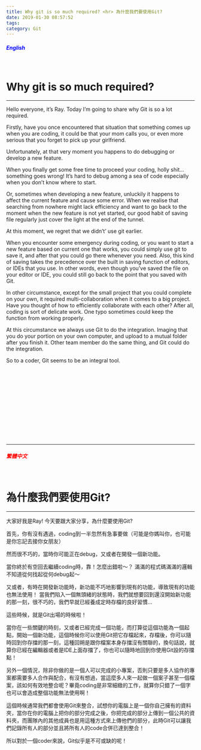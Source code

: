 ```yaml
---
title: Why git is so much required? <hr> 為什麼我們要使用Git?
date: 2019-01-30 08:57:52
tags: 
category: Git
---
```


##### <span style="color:blue">English</span>
<br>

Why git is so much required?
==
<hr>

Hello everyone, it’s Ray. Today I’m going to share why Git is so a lot required.

Firstly, have you once encountered that situation that something comes up when you are coding, it could be  that your mom calls you, or even more serious that you forget to pick up your girlfriend. 

Unfortunately, at that very moment you happens to do debugging or develop a new feature.

When you finally get some free time to proceed your coding, holly shit… something goes wrong! It’s hard to debug among a sea of code especially when you don’t know where to start. 

Or, sometimes when developing a new feature, unluckily it happens to affect the current feature and cause some error. When we realise that searching from nowhere might lack efficiency and want to go back to the moment when the new feature is not yet started, our good habit of saving file regularly just cover the light at the end of the tunnel.

At this moment, we regret that we didn’t’ use git earlier.

When you encounter some emergency during coding, or you want to start a new feature based on current one that works, you could simply use git to save it, and after that you could go there whenever you need. Also, this kind of saving takes the precedence over the built in saving function of editors, or IDEs that you use. In other words, even though you’ve saved the file on your editor or IDE, you could still go back to the point that you saved with Git.

In other circumstance, except for the small project that you could complete on your own, it required multi-collaboration when it comes to a big project. Have you thought of  how to efficiently collaborate with each other? After all, coding is sort of delicate work. One typo sometimes could keep the function from working properly. 

At this circumstance we always use Git to do the integration. Imaging that you do your portion on your own computer, and upload to a mutual folder after you finish it. Other team member do the same thing, and Git could do the integration. 

So to a coder, Git seems to be an integral tool.



<br>
<br>
<br>
<br>
<br>
<br>
<br>
<br>
<br>
<br>
<br>
<hr>


##### <span style="color:red">繁體中文</span>
<br>

為什麼我們要使用Git?
==
<hr>


大家好我是Ray!  今天要跟大家分享，為什麼要使用Git?

首先，你有沒有遇過，coding到一半忽然有急事要做（可能是你媽叫你，也可能是你忘記去接你女朋友）

然而很不巧的，當時你可能正在debug，又或者在開發一個新功能。

當你終於有空回去繼續coding時，靠！怎麼出錯啦～？ 滿滿的程式碼滿滿的邏輯不知道從何找起從何debug起～

又或者，有時在開發新功能時，新功能不巧地影響到現有的功能，導致現有的功能也無法使用！ 當我們陷入一個無頭緒的狀態時，我們就想要回到還沒開始新功能的那一刻，很不巧的，我們早就已經養成定時存檔的良好習慣...

這些時候，就是Git出場的時候啦！

當你在一些關鍵的時刻，又或者已經完成一個功能，而打算從這個功能為一個起點，開始一個新功能，這個時候你可以使用Git把它存檔起來，存檔後，你可以隨時回到你存擋的那一刻，這種回朔是跟你檔案本身存擋沒有關聯的，換句話說，就算你已經在編輯器或者是IDE上面存擋了，你也可以隨時地回到你使用Git設的存擋點！

另外一個情況，除非你做的是一個人可以完成的小專案，否則只要是多人協作的專案都需要多人合作與配合，有沒有想過，當這麼多人來一起做一個案子甚至一個檔案，該如何有效地整合呢？畢竟coding是非常細緻的工作，就算你只錯了一個字也可以會造成整個功能無法使用啊！

這個時候通常我們都會使用Git來整合，試想你的電腦上是一個你自己擁有的資料夾，當你在你的電腦上把你的部分完成之後，你把完成的部分上傳到一個公共的資料夾，而團隊內的其他成員也是用這種方式來上傳他們的部分，此時Git可以讓我們記錄所有人的部分並且將所有人的code合併已達到整合！

所以對於一個coder來說，Git似乎是不可或缺的呢！


